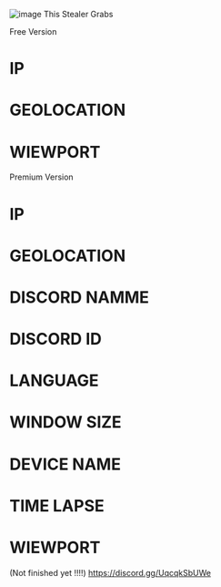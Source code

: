 ![image](https://github.com/user-attachments/assets/63335321-72a1-47f7-ada6-bbb9a997dca4)
This Stealer Grabs

Free Version
# IP
# GEOLOCATION
# WIEWPORT

Premium Version
# IP
# GEOLOCATION
# DISCORD NAMME
# DISCORD ID
# LANGUAGE
# WINDOW SIZE
# DEVICE NAME
# TIME LAPSE
# WIEWPORT
(Not finished yet !!!!) 
https://discord.gg/UqcqkSbUWe
